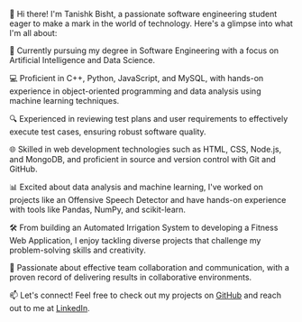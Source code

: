 👋 Hi there! I'm Tanishk Bisht, a passionate software engineering student eager to make a mark in the world of technology. Here's a glimpse into what I'm all about:

🚀 Currently pursuing my degree in Software Engineering with a focus on Artificial Intelligence and Data Science.

💻 Proficient in C++, Python, JavaScript, and MySQL, with hands-on experience in object-oriented programming and data analysis using machine learning techniques.

🔍 Experienced in reviewing test plans and user requirements to effectively execute test cases, ensuring robust software quality.

🌐 Skilled in web development technologies such as HTML, CSS, Node.js, and MongoDB, and proficient in source and version control with Git and GitHub.

📊 Excited about data analysis and machine learning, I've worked on projects like an Offensive Speech Detector and have hands-on experience with tools like Pandas, NumPy, and scikit-learn.

🛠️ From building an Automated Irrigation System to developing a Fitness Web Application, I enjoy tackling diverse projects that challenge my problem-solving skills and creativity.

🌟 Passionate about effective team collaboration and communication, with a proven record of delivering results in collaborative environments.

📫 Let's connect! Feel free to check out my projects on [GitHub](https://github.com/Tanishk-22) and reach out to me at [LinkedIn](https://www.linkedin.com/in/tanishk-bisht-389436235).
